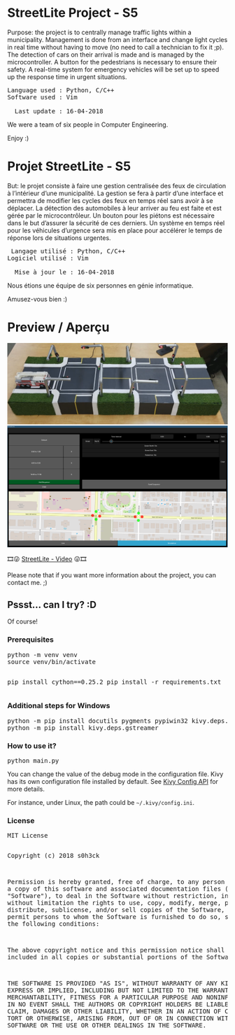 <h1>StreetLite Project - S5</h1>

<p>Purpose: the project is to centrally manage traffic lights within a municipality. Management is done from an interface and change light cycles in real time without having to move (no need to call a technician to fix it ;p). The detection of cars on their arrival is made and is managed by the microcontroller. A button for the pedestrians is necessary to ensure their safety. A real-time system for emergency vehicles will be set up to speed up the response time in urgent situations.</p>

<pre>
Language used : Python, C/C++
Software used : Vim

  Last update : 16-04-2018
</pre>

<p>We were a team of six people in Computer Engineering.</p>

Enjoy :)

<h1>Projet StreetLite - S5</h1>

<p>But: le projet consiste à faire une gestion centralisée des feux de circulation à l’intérieur d’une municipalité. La gestion se fera à partir d’une interface et permettra de modifier les cycles des feux en temps réel sans avoir à se déplacer. La détection des automobiles à leur arriver au feu est faite et est gérée par le microcontrôleur. Un bouton pour les piétons est nécessaire dans le but d’assurer la sécurité de ces derniers. Un système en temps réel pour les véhicules d’urgence sera mis en place pour accélérer le temps de réponse lors de situations urgentes.</p>

<pre>
 Langage utilisé : Python, C/C++
Logiciel utilisé : Vim

  Mise à jour le : 16-04-2018
</pre>

<p>Nous étions une équipe de six personnes en génie informatique.</p>

Amusez-vous bien :)

<h1 id="preview">Preview / Aperçu</h1>
<img src="/preview/prototype.png" alt="Prototype - StreetLite">
<img src="/preview/streetlite.png" alt="Kivy App - StreetLite">
  
🎞😜 <a href="https://youtu.be/YMZedqIUagM">StreetLite - Video</a> 😜🎞 
  
Please note that if you want more information about the project, you can contact me. ;)

<h2>Pssst... can I try? :D</h2>
<p>Of course!</p>

<h3>Prerequisites</h3>
<pre>
python -m venv venv
source venv/bin/activate

pip install cython==0.25.2
pip install -r requirements.txt
</pre>

<h3>Additional steps for Windows</h3>
<pre>
python -m pip install docutils pygments pypiwin32 kivy.deps.sdl2 kivy.deps.glew
python -m pip install kivy.deps.gstreamer
</pre>

<h3>How to use it?</h3>
<pre>
python main.py
</pre>

You can change the value of the debug mode in the configuration file. Kivy has its own configuration file installed by default. See <a href="https://kivy.org/docs/api-kivy.config.html">Kivy Config API</a> for more details.

For instance, under Linux, the path could be `~/.kivy/config.ini`.

<h3>License</h3>
<pre>
MIT License

Copyright (c) 2018 s0h3ck

Permission is hereby granted, free of charge, to any person obtaining a copy
of this software and associated documentation files (the "Software"), to deal
in the Software without restriction, including without limitation the rights
to use, copy, modify, merge, publish, distribute, sublicense, and/or sell
copies of the Software, and to permit persons to whom the Software is
furnished to do so, subject to the following conditions:

The above copyright notice and this permission notice shall be included in all
copies or substantial portions of the Software.

THE SOFTWARE IS PROVIDED "AS IS", WITHOUT WARRANTY OF ANY KIND, EXPRESS OR
IMPLIED, INCLUDING BUT NOT LIMITED TO THE WARRANTIES OF MERCHANTABILITY,
FITNESS FOR A PARTICULAR PURPOSE AND NONINFRINGEMENT. IN NO EVENT SHALL THE
AUTHORS OR COPYRIGHT HOLDERS BE LIABLE FOR ANY CLAIM, DAMAGES OR OTHER
LIABILITY, WHETHER IN AN ACTION OF CONTRACT, TORT OR OTHERWISE, ARISING FROM,
OUT OF OR IN CONNECTION WITH THE SOFTWARE OR THE USE OR OTHER DEALINGS IN THE
SOFTWARE.
</pre>
